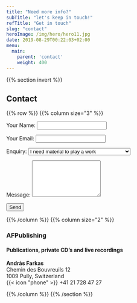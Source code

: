 ```yaml
---
title: "Need more info?"
subTitle: "let's keep in touch!"
refTitle: "Get in touch"
slug: "contact"
heroImage: /img/hero/hero11.jpg
date: 2019-08-29T00:22:03+02:00
menu:
  main:
    parent: 'contact'
    weight: 400
---
```


{{% section invert %}}
## Contact

{{% row %}}
{{% column size="3" %}}

<form name="contact" method="POST" action="/contact/thanks" data-netlify="true">
  <p>
    <label>
      Your Name:
      <input type="text" name="name" required />
    </label>
  </p>
  <p>
    <label>
      Your Email:
      <input type="email" name="email" required />
    </label>
  </p>
  <p>
    <label>Enquiry:
      <select name="enquiry">
        <option value="material">I need material to play a work</option>
        <option value="manuscript">I need more information on Ferenc Farkas</option>
        <option value="website">I have a problem with the website</option>
        <option value="other">None of the above</option>
      </select>
    </label>
  </p>
  <p>
    <label>
      Message:
      <textarea name="message" rows="6"></textarea>
    </label>
  </p>
  <p>
    <button class="button" type="submit">Send</button>
  </p>
</form>

{{% /column %}}
{{% column  size="2" %}}
<br>

### AFPublishing
#### Publications, private CD’s and live recordings
**Andràs Farkas**
<br>
Chemin des Bouvreuils 12
<br>
1009 Pully, Switzerland
<br>
{{< icon "phone" >}} +41 21 728 47 27

{{% /column %}}
{{% /section %}}